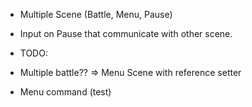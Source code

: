 
- Multiple Scene (Battle, Menu, Pause)
- Input on Pause that communicate with other scene.

- TODO:
- Multiple battle??
    => Menu Scene with reference setter

- Menu command (test)
